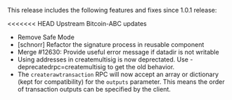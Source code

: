 This release includes the following features and fixes since 1.0.1 release:


<<<<<<< HEAD
Upstream Bitcoin-ABC updates

- Remove Safe Mode
- [schnorr] Refactor the signature process in reusable component
- Merge #12630: Provide useful error message if datadir is not writable
 - Using addresses in createmultisig is now deprectated. Use -deprecatedrpc=createmultisig to get the old behavior.
 - The `createrawtransaction` RPC will now accept an array or dictionary (kept for compatibility) for the `outputs` parameter. This means the order of transaction outputs can be specified by the client.
